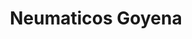 ---
title: "Neumaticos Goyena"
url: /ciudad-autonoma-de-buenos-aires/neumaticos-goyena/
shop: neumáticos
---